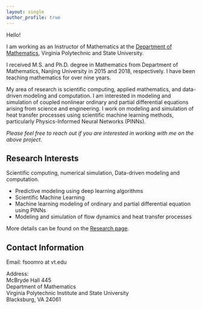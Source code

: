 ```yaml
---
layout: single
author_profile: true
---
```


Hello!

I am working as an Instructor of Mathematics at the [Department of Mathematics](https://www.math.vt.edu/), Virginia Polytechnic and State University.

I received M.S. and Ph.D. degree in Mathematics from Department of Mathematics, Nanjing University in 2015 and 2018, respectively. I have been teaching mathematics for over nine years.

My area of research is scientific computing, applied mathematics, and data-driven modeling and computation. I am interested in modeling and simulation of coupled nonlinear ordinary and partial differential equations arising from science and engineering. I work on modeling and simulation of heat transfer processes using scientific machine learning methods, particularly Physics-Informed Neural Networks (PINNs).

_Please feel free to reach out if you are interested in working with me on the above project._

## Research Interests

Scientific computing, numerical simulation, Data-driven modeling and computation.

- Predictive modeling using deep learning algorithms
- Scientific Machine Learning
- Machine learning modeling of ordinary and partial differential equation using PINNs
- Modeling and simulation of flow dynamics and heat transfer processes

More details can be found on the [Research page](/research/).

## Contact Information

Email: fsoomro at vt.edu

Address:  
McBryde Hall 445  
Department of Mathematics  
Virginia Polytechnic Institute and State University  
Blacksburg, VA 24061
